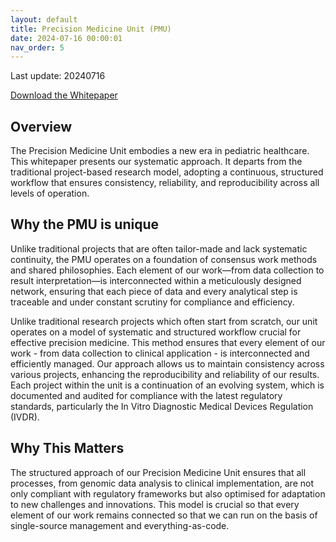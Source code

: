 ```yaml
---
layout: default
title: Precision Medicine Unit (PMU)
date: 2024-07-16 00:00:01
nav_order: 5
---
```


Last update: 20240716

[Download the Whitepaper](https://docs.google.com/viewer?url=${https://github.com/DylanLawless/precision_med_group/blob/main/whitepaper_1/whitepaper_1.1.pdf})

## Overview

The Precision Medicine Unit embodies a new era in pediatric healthcare. 
This whitepaper presents our systematic approach.
It departs from the traditional project-based research model, adopting a continuous, structured workflow that ensures consistency, reliability, and reproducibility across all levels of operation.



## Why the PMU is unique

Unlike traditional projects that are often tailor-made and lack systematic continuity, the PMU operates on a foundation of consensus work methods and shared philosophies. Each element of our work—from data collection to result interpretation—is interconnected within a meticulously designed network, ensuring that each piece of data and every analytical step is traceable and under constant scrutiny for compliance and efficiency.

Unlike traditional research projects which often start from scratch, our unit operates on a model of systematic and structured workflow crucial for effective precision medicine. 
This method ensures that every element of our work - from data collection to clinical application - is interconnected and efficiently managed. 
Our approach allows us to maintain consistency across various projects, enhancing the reproducibility and reliability of our results. 
Each project within the unit is a continuation of an evolving system, which is documented and audited for compliance with the latest regulatory standards, particularly the In Vitro Diagnostic Medical Devices Regulation (IVDR).

## Why This Matters
The structured approach of our Precision Medicine Unit ensures that all processes, from genomic data analysis to clinical implementation, are not only compliant with regulatory frameworks but also optimised for adaptation to new challenges and innovations. 
This model is crucial so that every element of our work remains connected so that we can run on the basis of single-source management and everything-as-code.




